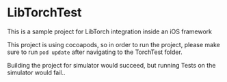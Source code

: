 # LibTorchTest
This is a sample project for LibTorch integration inside an iOS framework

This project is using cocoapods, so in order to run the project, please make sure to run `pod update` after navigating to the TorchTest folder.

Building the project for simulator would succeed, but running Tests on the simulator would fail.. 
